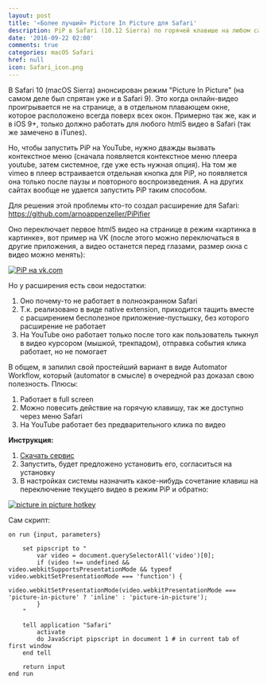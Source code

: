 ```yaml
---
layout: post
title: '«Более лучший» Picture In Picture для Safari'
description: PiP в Safari (10.12 Sierra) по горячей клавише на любом сайте, картинка в картинке на vk.com, youtube, vimeo и т.д.
date: '2016-09-22 02:00'
comments: true
categories: macOS Safari
href: null
icon: Safari_icon.png
---
```

В Safari 10 (macOS Sierra) анонсирован режим "Picture In Picture" (на самом деле был спрятан уже и в Safari 9). Это когда онлайн-видео проигрывается не на странице, а в отдельном плавающем окне, которое расположено всегда поверх всех окон. Примерно так же, как и в iOS 9+, только должно работать для любого html5 видео в Safari (так же замечено в iTunes).

Но, чтобы запустить PiP на YouTube, нужно дважды вызвать контекстное меню (сначала появляется контекстное меню плеера youtube, затем системное, где уже есть нужная опция). На том же vimeo в плеер встраивается отдельная кнопка для PiP, но появляется она только после паузы и повторного воспроизведения. А на других сайтах вообще не удается запустить PiP таким способом.

Для решения этой проблемы кто-то создал расширение для Safari: <https://github.com/arnoappenzeller/PiPifier>

Оно переключает первое html5 видео на странице в режим «картинка в картинке», вот пример на VK (после этого можно переключаться в другие приложения, а видео останется перед глазами, размер окна с видео можно менять):

<a class="screenshot" href="http://monosnap.com/image/Fveybxoj9giK2cCvRvP32jt2CbFXhm.png" rel="screenshot" title="PiP на vk.com"><img src="http://monosnap.com/image/Fveybxoj9giK2cCvRvP32jt2CbFXhm.png" alt="PiP на vk.com" /></a>

Но у расширения есть свои недостатки:

1. Оно почему-то не работает в полноэкранном Safari
2. Т.к. реализовано в виде native extension, приходится тащить вместе с расширением бесполезное приложение-пустышку, без которого расширение не работает
3. На YouTube оно работает только после того как пользователь тыкнул в видео курсором (мышкой, трекпадом), отправка события клика работает, но не помогает

В общем, я запилил свой простейший вариант в виде Automator Workflow, который (automator в смысле) в очередной раз доказал свою полезность. Плюсы:

1. Работает в full screen
2. Можно повесить действие на горячую клавишу, так же доступно через меню Safari
3. На YouTube работает без предварительного клика по видео

**Инструкция:**

1. [Скачать сервис](https://cloud.mail.ru/public/24G1/QG4LSG5pn)
2. Запустить, будет предложено установить его, согласиться на установку
3. В настройках системы назначить какое-нибудь сочетание клавиш на переключение текущего видео в режим PiP и обратно:

<!-- <https://cloud.mail.ru/public/gMLj/fcVwQQWfZ> -->

<a class="screenshot" href="https://monosnap.com/image/Nm4i6aO8kfBWJTPVY4P5cIm1iHvVFs.png" rel="screenshot" title="picture in picture hotkey"><img src="https://monosnap.com/image/Nm4i6aO8kfBWJTPVY4P5cIm1iHvVFs.png" alt="picture in picture hotkey" /></a>

Сам скрипт:

```osascript
on run {input, parameters}

	set pipscript to "
		var video = document.querySelectorAll('video')[0];
		if (video !== undefined && video.webkitSupportsPresentationMode && typeof video.webkitSetPresentationMode === 'function') {
			video.webkitSetPresentationMode(video.webkitPresentationMode === 'picture-in-picture' ? 'inline' : 'picture-in-picture');
		}
	"

	tell application "Safari"
		activate
		do JavaScript pipscript in document 1 # in current tab of first window
	end tell

	return input
end run
```
